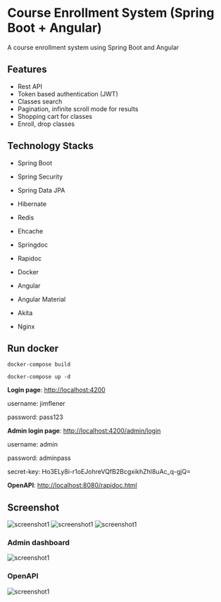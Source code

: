 # Course Enrollment System (Spring Boot + Angular)
A course enrollment system using Spring Boot and Angular

## Features
- Rest API
- Token based authentication (JWT)
- Classes search
- Pagination, infinite scroll mode for results
- Shopping cart for classes
- Enroll, drop classes

## Technology Stacks
- Spring Boot
- Spring Security
- Spring Data JPA
- Hibernate
- Redis
- Ehcache
- Springdoc
- Rapidoc
- Docker


- Angular
- Angular Material
- Akita
- Nginx

## Run docker
```bazaar
docker-compose build
```
```bazaar
docker-compose up -d
```
**Login page**: [http://localhost:4200](http://localhost:4200)

username: jimflener 

password: pass123

**Admin login page**: [http://localhost:4200/admin/login](http://localhost:4200/admin/login)

username: admin

password: adminpass

secret-key: Ho3ELy8i-r1oEJohreVQfB2BcgxikhZhl8uAc_q-gjQ=

**OpenAPI**: [http://localhost:8080/rapidoc.html](http://localhost:8080/rapidoc.html)

## Screenshot
![screenshot1](https://i.imgur.com/Njkw7OA.png?1)
![screenshot1](https://i.imgur.com/LEAoecy.png?1)
![screenshot1](https://i.imgur.com/OJaBP6Z.png?1)

### Admin dashboard
![screenshot1](https://i.imgur.com/xMhLPmn.png?1)

### OpenAPI
![screenshot1](https://i.imgur.com/JTkGOrW.png?1)
